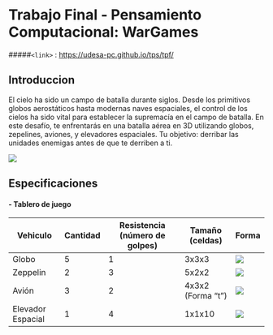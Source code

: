 # Trabajo Final - Pensamiento Computacional: WarGames 

#####`<link>` : <https://udesa-pc.github.io/tps/tpf/> 
##  Introduccion
El cielo ha sido un campo de batalla durante siglos. Desde los primitivos globos aerostáticos hasta modernas naves espaciales, el control de los cielos ha sido vital para establecer la supremacía en el campo de batalla. En este desafío, te enfrentarás en una batalla aérea en 3D utilizando globos, zepelines, aviones, y elevadores espaciales. Tu objetivo: derribar las unidades enemigas antes de que te derriben a ti.

![](https://udesa-pc.github.io/tps/tpf/img/wargames.png)

## Especificaciones
#### - Tablero de juego
| Vehiculo  | Cantidad | Resistencia (número de golpes) | Tamaño (celdas) | Forma |
| ------------- | ------------- | ------------- | ------------- | ------------- |
| Globo  | 5 | 1 | 3x3x3 | ![](https://udesa-pc.github.io/tps/tpf/img/balloon.png) |
| Zeppelin  | 2 | 3 | 5x2x2 | ![](https://udesa-pc.github.io/tps/tpf/img/zeppelin.png) |
| Avión  | 3 | 2 | 4x3x2 (Forma “t”) | ![](https://udesa-pc.github.io/tps/tpf/img/plane.png) |
| Elevador Espacial  | 1 | 4 | 1x1x10 | ![](https://udesa-pc.github.io/tps/tpf/img/elevator.png) |

